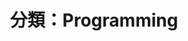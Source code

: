 ---
layout: filter
type: categories
title: 分類：Programming
filter: Programming
permalink: /blog/category/Programming
---